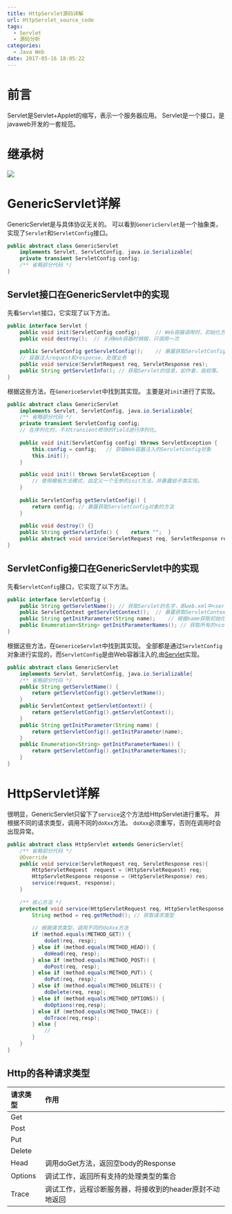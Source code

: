 ```yaml
---
title: HttpServlet源码详解
url: HttpServlet_source_code
tags:
  - Servlet
  - 源码分析
categories:
  - Java Web
date: 2017-05-16 18:05:22
---
```

# 前言
Servlet是Servlet+Applet的缩写，表示一个服务器应用。
Servlet是一个接口，是javaweb开发的一套规范。
<!-- more -->

# 继承树
<img src="https://yuml.me/diagram/nofunky/class/[<<ServletConfig>>;interface]^-[GenericServlet], [<<Servlet>>;interface]^-[GenericServlet], [GenericServlet]^-[HttpServlet]"/>

# GenericServlet详解
GenericServlet是与具体协议无关的。
可以看到`GenericServlet`是一个抽象类，实现了`Servlet`和`ServletConfig`接口。
```java
public abstract class GenericServlet 
    implements Servlet, ServletConfig, java.io.Serializable{
    private transient ServletConfig config;
    /** 省略部分代码 */
}
```

## Servlet接口在GenericServlet中的实现
先看`Servlet`接口，它实现了以下方法。
```java
public interface Servlet {
    public void init(ServletConfig config);     // Web容器调用时，初始化方法，只调用一次
    public void destroy();  // 关闭Web容器时销毁，只调用一次
    
    public ServletConfig getServletConfig();    // 暴露获取ServletConfig对象的方法
    // 容器注入request和response，处理业务
    public void service(ServletRequest req, ServletResponse res);  
    public String getServletInfo(); // 获取Servlet的信息，如作者，版权等。
}
```

根据这些方法，在`GenericeServlet`中找到其实现。
主要是对`init`进行了实现。
```java
public abstract class GenericServlet 
    implements Servlet, ServletConfig, java.io.Serializable{
    /** 省略部分代码 */
    private transient ServletConfig config;
    // 在序列化时，不对transient修饰的field进行序列化。
    
    public void init(ServletConfig config) throws ServletException {
        this.config = config;   // 获取Web容器注入的ServletConfig对象
        this.init(); 
    }

    public void init() throws ServletException {
        // 使用模板方法模式，自定义一个无参的init方法，并暴露给子类实现。
    }
    
    public ServletConfig getServletConfig() {
        return config; // 暴露获取ServletConfig对象的方法
    }
    
    public void destroy() {}
    public String getServletInfo() {    return "";  }
    public abstract void service(ServletRequest req, ServletResponse res);
}
```

## ServletConfig接口在GenericServlet中的实现
先看`ServletConfig`接口，它实现了以下方法。
```java
public interface ServletConfig {
    public String getServletName(); // 获取Servlet的名字，即web.xml中<servlet-name>的值
    public ServletContext getServletContext();  // 暴露获取ServletContext对象的方法
    public String getInitParameter(String name);    // 根据name获取初始化参数，即web.xml中<context-param>的键值对
    public Enumeration<String> getInitParameterNames(); // 获取所有的<context-param>的键值对
}
```

根据这些方法，在`GenericeServlet`中找到其实现。
全部都是通过`ServletConfig`对象进行实现的，而`ServletConfig`是由Web容器注入的,由[Servlet](#Servlet接口在GenericServlet中的实现)实现。
```java
public abstract class GenericServlet 
    implements Servlet, ServletConfig, java.io.Serializable{
    /** 省略部分代码 */
    public String getServletName() {
        return getServletConfig().getServletName();
    }
    public ServletContext getServletContext() {
        return getServletConfig().getServletContext();
    }
    public String getInitParameter(String name) {
        return getServletConfig().getInitParameter(name);
    }
    public Enumeration<String> getInitParameterNames() {
        return getServletConfig().getInitParameterNames();
    }  
}
```

# HttpServlet详解
很明显，GenericServlet只留下了`service`这个方法给HttpServlet进行重写。
并根据不同的请求类型，调用不同的`doXxx`方法。
`doXxx`必须重写，否则在调用时会出现异常。
```java
public abstract class HttpServlet extends GenericServlet{
    /** 省略部分代码 */
    @Override
    public void service(ServletRequest req, ServletResponse res){
        HttpServletRequest  request = (HttpServletRequest) req;
        HttpServletResponse response = (HttpServletResponse) res;
        service(request, response);
    }
    
    /** 核心方法 */
    protected void service(HttpServletRequest req, HttpServletResponse resp) {
        String method = req.getMethod(); // 获取请求类型
        
        // 根据请求类型，调用不同的doXxx方法
        if (method.equals(METHOD_GET)) {
            doGet(req, resp);
        } else if (method.equals(METHOD_HEAD)) {
            doHead(req, resp);
        } else if (method.equals(METHOD_POST)) {
            doPost(req, resp);
        } else if (method.equals(METHOD_PUT)) {
            doPut(req, resp);
        } else if (method.equals(METHOD_DELETE)) {
            doDelete(req, resp);
        } else if (method.equals(METHOD_OPTIONS)) {
            doOptions(req,resp);
        } else if (method.equals(METHOD_TRACE)) {
            doTrace(req,resp);
        } else {
            //
        }
    }
}
```

## Http的各种请求类型

| 请求类型 | 作用 |
|:---------|:-----|
| Get      |      |
| Post     |      |
| Put      |      |
| Delete   |      |
| Head     | 调用doGet方法，返回空body的Response    |
| Options  | 调试工作，返回所有支持的处理类型的集合 |
| Trace    | 调试工作，远程诊断服务器，将接收到的header原封不动地返回 |
